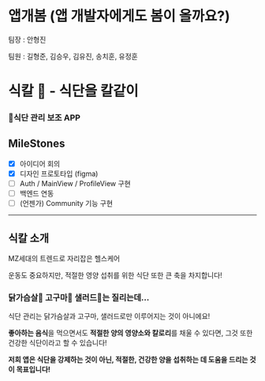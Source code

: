 # 앱개봄 (앱 개발자에게도 봄이 올까요?)

팀장 : 안형진

팀원 : 길형준, 김승우, 김유진, 송치훈, 유정훈

# 식칼 🍴 - **식**단을 **칼**같이
### 💪식단 관리 보조 APP

## MileStones
- [x] 아이디어 회의
- [x] 디자인 프로토타입 (figma)
- [ ] Auth / MainView / ProfileView 구현
- [ ] 백엔드 연동
- [ ] (언젠가) Community 기능 구현

--- 
## 식칼 소개

MZ세대의 트렌드로 자리잡은 헬스케어

운동도 중요하지만, 적절한 영양 섭취를 위한 식단 또한 큰 축을 차지합니다!

### 닭가슴살🐔 고구마🍠 샐러드🥗는 질리는데...

식단 관리는 닭가슴살과 고구마, 샐러드로만 이루어지는 것이 아니에요!

**좋아하는 음식**을 먹으면서도 **적절한 양의 영양소와 칼로리**를 채울 수 있다면,
그것 또한 건강한 식단이라고 할 수 있습니다!

**저희 앱은 식단을 강제하는 것이 아닌, 
적절한, 건강한 양을 섭취하는 데 도움을 드리는 것이 목표입니다!**
